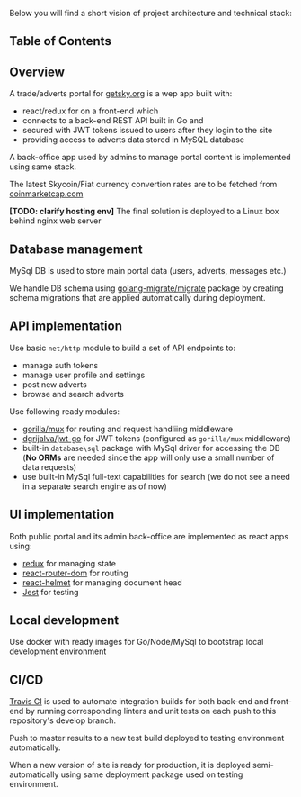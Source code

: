 Below you will find a short vision of project architecture and technical stack:

## Table of Contents

## Overview
A trade/adverts portal for [getsky.org](http://getsky.org) is a wep app built with:
* react/redux for on a front-end which
* connects to a back-end REST API built in Go and
* secured with JWT tokens issued to users after they login to the site
* providing access to adverts data stored in MySQL database

A back-office app used by admins to manage portal content is implemented using same stack.

The latest Skycoin/Fiat currency convertion rates are to be fetched from [coinmarketcap.com](https://coinmarketcap.com)

**[TODO: clarify hosting env]** The final solution is deployed to a Linux box behind nginx web server  

## Database management
MySql DB is used to store main portal data (users, adverts, messages etc.)

We handle DB schema using [golang-migrate/migrate](https://github.com/golang-migrate/migrate) package by creating schema migrations that are applied automatically during deployment.

## API implementation
Use basic `net/http` module to build a set of API endpoints to:
- manage auth tokens
- manage user profile and settings
- post new adverts
- browse and search adverts

Use following ready modules:
- [gorilla/mux](https://github.com/gorilla/mux) for routing and request handliing middleware
- [dgrijalva/jwt-go](https://github.com/dgrijalva/jwt-go) for JWT tokens (configured as `gorilla/mux` middleware)
- built-in `database\sql` package with MySql driver for accessing the DB (**No ORMs** are needed since the app will only use a small number of data requests)
- use built-in MySql full-text capabilities for search (we do not see a need in a separate search engine as of now) 

## UI implementation
Both public portal and its admin back-office are implemented as react apps using:
- [redux](https://github.com/reactjs/redux) for managing state
- [react-router-dom](https://github.com/ReactTraining/react-router) for routing
- [react-helmet](https://github.com/nfl/react-helmet) for managing document head
- [Jest](https://github.com/facebook/jest) for testing

## Local development
Use docker with ready images for Go/Node/MySql to bootstrap local development environment

## CI/CD
[Travis CI](https://travis-ci.org) is used to automate integration builds for both back-end and front-end by running corresponding linters and unit tests on each push to this repository's develop branch.

Push to master results to a new test build deployed to testing environment automatically.

When a new version of site is ready for production, it is deployed semi-automatically using same deployment package used on testing environment. 

